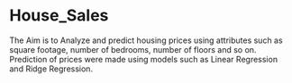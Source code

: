 # House_Sales
The Aim is to Analyze and predict housing prices using attributes such as square footage, number of bedrooms, number of floors and so on.
Prediction of prices were made using models such as Linear Regression and Ridge Regression.
